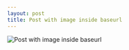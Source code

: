 ```yaml
---
layout: post
title: Post with image inside baseurl
---
```


<img src="{{ site.baseurl }}/img/example.png" alt="Post with image inside baseurl" />
